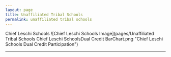 ```yaml
---
layout: page
title: Unaffiliated Tribal Schools
permalink: unaffiliated tribal schools
---
```



Chief Leschi Schools
![Chief Leschi Schools Image](pages/Unaffiliated Tribal Schools Chief Leschi SchoolsDual Credit BarChart.png "Chief Leschi Schools Dual Credit Participation")

___


